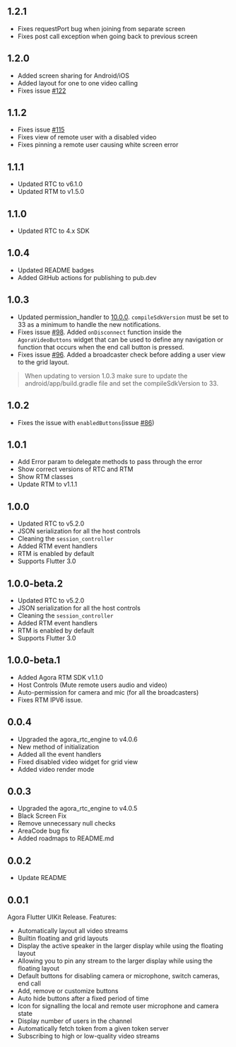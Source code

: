## 1.2.1

- Fixes requestPort bug when joining from separate screen
- Fixes post call exception when going back to previous screen


## 1.2.0

- Added screen sharing for Android/iOS
- Added layout for one to one video calling
- Fixes issue [#122](https://github.com/AgoraIO-Community/VideoUIKit-Flutter/issues/122)


## 1.1.2

- Fixes issue [#115](https://github.com/AgoraIO-Community/VideoUIKit-Flutter/issues/115)
- Fixes view of remote user with a disabled video
- Fixes pinning a remote user causing white screen error

## 1.1.1

- Updated RTC to v6.1.0
- Updated RTM to v1.5.0

## 1.1.0

- Updated RTC to 4.x SDK 

## 1.0.4

- Updated README badges
- Added GitHub actions for publishing to pub.dev

## 1.0.3

- Updated permission_handler to [10.0.0](https://pub.dev/packages/permission_handler/changelog#1000). `compileSdkVersion` must be set to 33 as a minimum to handle the new notifications.
- Fixes issue [#98](https://github.com/AgoraIO-Community/Flutter-UIKit/issues/98). Added `onDisconnect` function inside the `AgoraVideoButtons` widget that can be used to define any navigation or function that occurs when the end call button is pressed. 
- Fixes issue [#96](https://github.com/AgoraIO-Community/Flutter-UIKit/issues/96). Added a broadcaster check before adding a user view to the grid layout. 

> When updating to version 1.0.3 make sure to update the android/app/build.gradle file and set the compileSdkVersion to 33.

## 1.0.2

- Fixes the issue with `enabledButtons`(issue [#86](https://github.com/AgoraIO-Community/Flutter-UIKit/issues/86))

## 1.0.1

- Add Error param to delegate methods to pass through the error
- Show correct versions of RTC and RTM
- Show RTM classes
- Update RTM to v1.1.1

## 1.0.0

  - Updated RTC to v5.2.0
  - JSON serialization for all the host controls
  - Cleaning the `session_controller`
  - Added RTM event handlers
  - RTM is enabled by default
  - Supports Flutter 3.0

## 1.0.0-beta.2

- Updated RTC to v5.2.0
- JSON serialization for all the host controls
- Cleaning the `session_controller`
- Added RTM event handlers
- RTM is enabled by default
- Supports Flutter 3.0

## 1.0.0-beta.1

  - Added Agora RTM SDK v1.1.0
  - Host Controls (Mute remote users audio and video)
  - Auto-permission for camera and mic (for all the broadcasters)
  - Fixes RTM IPV6 issue. 

## 0.0.4

  - Upgraded the agora_rtc_engine to v4.0.6
  - New method of initialization
  - Added all the event handlers
  - Fixed disabled video widget for grid view
  - Added video render mode

## 0.0.3

  - Upgraded the agora_rtc_engine to v4.0.5
  - Black Screen Fix
  - Remove unnecessary null checks
  - AreaCode bug fix
  - Added roadmaps to README.md

## 0.0.2

  - Update README

## 0.0.1
  
  Agora Flutter UIKit Release.
  Features: 
  * Automatically layout all video streams 
  * Builtin floating and grid layouts
  * Display the active speaker in the larger display while using the floating layout
  * Allowing you to pin any stream to the larger display while using the floating layout
  * Default buttons for disabling camera or microphone, switch cameras, end call
  * Add, remove or customize buttons
  * Auto hide buttons after a fixed period of time
  * Icon for signalling the local and remote user microphone and camera state
  * Display number of users in the channel
  * Automatically fetch token from a given token server
  * Subscribing to high or low-quality video streams

  
